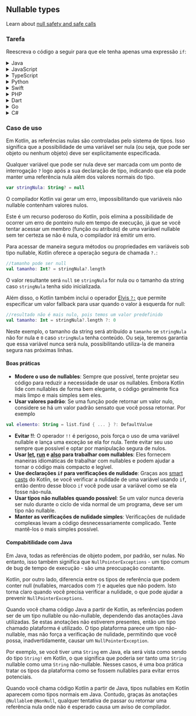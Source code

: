 ## Nullable types

Learn about
[null safety and safe calls](https://kotlinlang.org/docs/null-safety.html)

### Tarefa

Reescreva o código a seguir para que ele tenha apenas uma expressão `if`:
<details>
  <summary>Java</summary>

```java
public void sendMessageToClient(
    @Nullable Client client,
    @Nullable String message,
    @NotNull Mailer mailer
){
    if(client==null||message==null)return;
    
    PersonalInfo personalInfo=client.getPersonalInfo();
    if(personalInfo==null)return;
    
    String email=personalInfo.getEmail();
    if(email==null)return;
    
    mailer.sendMessage(email,message);
}
```

</details>
<details>
  <summary>JavaScript</summary>

```javascript
function sendMessageToClient(client, message, mailer) {
    if (client === null || message === null) return;

    const personalInfo = client.getPersonalInfo();
    if (personalInfo === null) return;

    const email = personalInfo.getEmail();
    if (email === null) return;

    mailer.sendMessage(email, message);
}
```

</details>

<details>
  <summary>TypeScript</summary>

```typescript
interface Client {
    getPersonalInfo: () => PersonalInfo | null;
}

interface PersonalInfo {
    getEmail: () => string | null;
}

interface Mailer {
    sendMessage: (email: string, message: string) => void;
}

function sendMessageToClient(client: Client | null, message: string | null, mailer: Mailer): void {
    if (client === null || message === null) return;

    const personalInfo: PersonalInfo | null = client.getPersonalInfo();
    if (personalInfo === null) return;

    const email: string | null = personalInfo.getEmail();
    if (email === null) return;

    mailer.sendMessage(email, message);
}
```

</details>

<details>
  <summary>Python</summary>

```python
def send_message_to_client(client, message, mailer):
    if client is None or message is None:
        return

    personal_info = client.get_personal_info()
    if personal_info is None:
        return

    email = personal_info.get_email()
    if email is None:
        return

    mailer.send_message(email, message)
```

</details>

<details>
  <summary>Swift</summary>

```swift
func sendMessageToClient(client: Client?, message: String?, mailer: Mailer) {
    guard let client = client, let message = message else { return }

    guard let personalInfo = client.getPersonalInfo() else { return }

    guard let email = personalInfo.getEmail() else { return }

    mailer.sendMessage(email: email, message: message)
}
```

</details>

<details>
  <summary>PHP</summary>

```injectablephp
<?php

function sendMessageToClient($client, $message, $mailer) {
    if($client === null || $message === null) {
        return;
    }

    $personalInfo = $client->getPersonalInfo();
    if($personalInfo === null) {
        return;
    }

    $email = $personalInfo->getEmail();
    if($email === null) {
        return;
    }

    $mailer->sendMessage($email, $message);
}
?>
```

</details>

<details>
  <summary>Dart</summary>

```dart
void sendMessageToClient(Client client, String message, Mailer mailer) {
  if (client == null || message == null) return;

  PersonalInfo personalInfo = client.getPersonalInfo();
  if (personalInfo == null) return;

  String email = personalInfo.getEmail();
  if (email == null) return;

  mailer.sendMessage(email, message);
}
```

</details>

<details>
  <summary>Go</summary>

```go
func sendMessageToClient(client *Client, message string, mailer *Mailer) {
    if client == nil || message == "" {
        return
    }
    
    personalInfo := client.getPersonalInfo()
    if personalInfo == nil {
        return
    }
    
    email := personalInfo.getEmail()
    if email == "" {
        return
    }
    
    mailer.sendMessage(email, message)
}

type Client struct {
    personalInfo *PersonalInfo
}

func (c *Client) getPersonalInfo() *PersonalInfo {
    return c.personalInfo
}

type PersonalInfo struct {
    email string
}

func (pi *PersonalInfo) getEmail() string {
    return pi.email
}

type Mailer struct{}

func (m *Mailer) sendMessage(email string, message string) {
	// lógica de envio de mensagem
}
```
</details>

<details>
  <summary>C#</summary>

```csharp
public void SendMessageToClient(
    Client client,
    string message,
    Mailer mailer
){
    if(client==null || message==null) return;
    
    PersonalInfo personalInfo=client.GetPersonalInfo();
    if(personalInfo==null) return;
    
    string email=personalInfo.Email; 
    if(email==null) return;
    
    mailer.SendMessage(email, message);
}
```
</details>

### Caso de uso

Em Kotlin, as referências nulas são controladas pelo sistema de tipos. Isso significa que a possibilidade de uma variável ser nula (ou seja,
que pode ser objeto ou nenhum objeto) deve ser explicitamente especificada.

Qualquer variável que pode ser nula deve ser marcada com um ponto de interrogação `?` logo após a sua declaração de tipo, indicando que ela
pode manter uma referência nula além dos valores normais do tipo.

```kotlin
var stringNula: String? = null
```

O compilador Kotlin vai gerar um erro, impossibilitando que variáveis não nullable contenham valores nulos.

Este é um recurso poderoso do Kotlin, pois elimina a possibilidade de ocorrer um erro de ponteiro nulo em tempo de execução, já que se você
tentar acessar um membro (função ou atributo) de uma variável nullable sem ter certeza se não é nula, o compilador irá emitir um erro.

Para acessar de maneira segura métodos ou propriedades em variáveis sob tipo nullable, Kotlin oferece a operação segura de chamada `?.`:

```kotlin
//tamanho pode ser null
val tamanho: Int? = stringNula?.length 
```

O valor resultante será `null` se `stringNula` for nula ou o tamanho da string caso `stringNula` tenha sido inicializada.

Além disso, o Kotlin também inclui o operador [Elvis `?:`](https://kotlinlang.org/docs/null-safety.html#elvis-operator) que permite
especificar um valor fallback para usar quando o valor à esquerda for null:

```kotlin
//resultado não é mais nulo, pois temos um valor predefinido
val tamanho: Int = stringNula?.length ?: 0 
```

Neste exemplo, o tamanho da string será atribuído a `tamanho` se `stringNula` não for nula e `0` caso `stringNula` tenha conteúdo. Ou seja,
teremos garantia que essa variável nunca será nula, possibilitando utiliza-la de maneira segura nas próximas linhas.

#### Boas práticas

- **Modere o uso de nullables**: Sempre que possível, tente projetar seu código para reduzir a necessidade de usar os nullables. Embora
  Kotlin lide com nullables de forma bem elegante, o código geralmente fica mais limpo e mais simples sem eles.
- **Usar valores padrão**: Se uma função pode retornar um valor nulo, considere se há um valor padrão sensato que você possa retornar. Por
  exemplo

 ```kotlin
val elemento: String = list.find { ... } ?: DefaultValue
```

- **Evitar !!**: O operador `!!` é perigoso, pois força o uso de uma variável nullable e lança uma exceção se ela for nula. Tente evitar seu
  uso sempre que possível e optar por manipulação segura de nulos.
- **Usar [let](https://kotlinlang.org/docs/scope-functions.html#let), [run](https://kotlinlang.org/docs/scope-functions.html#run)
  e [also](https://kotlinlang.org/docs/scope-functions.html#also) para trabalhar com nullables**: Eles fornecem maneiras idiomáticas de
  trabalhar com nullables e podem ajudar a tornar o código mais compacto e legível.
- **Use declarações `if` para verificações de nulidade**: Graças aos [smart casts](https://kotlinlang.org/docs/typecasts.html#smart-casts)
  do Kotlin, se você verificar a nulidade de uma variável usando `if`, então dentro desse bloco `if` você pode usar a variável como se ela
  fosse não-nula.
- **Usar tipos não nullables quando possível**: Se um valor nunca deveria ser nulo durante o ciclo de vida normal de um programa, deve ser
  um tipo não nullable.
- **Manter as verificações de nulidade simples**: Verificações de nulidade complexas levam a código desnecessariamente complicado. Tente
  mantê-los o mais simples possível.

#### Compabitilidade com Java
Em Java, todas as referências de objeto podem, por padrão, ser nulas. No entanto, isso também significa que `NullPointerExceptions` - um tipo comum de bug de tempo de execução - são uma preocupação constante.

Kotlin, por outro lado, diferencia entre os tipos de referência que podem conter null (nullables, marcados com `?`) e aqueles que não podem. Isto torna claro quando você precisa verificar a nulidade, o que pode ajudar a prevenir `NullPointerExceptions`.

Quando você chama código Java a partir de Kotlin, as referências podem ser de um tipo nullable ou não-nullable, dependendo das anotações Java utilizadas. Se estas anotações não estiverem presentes, então um tipo chamado plataforma é utilizado. O tipo plataforma parece um tipo não-nullable, mas não força a verificação de nulidade, permitindo que você possa, inadvertidamente, causar um `NullPointerException`.

Por exemplo, se você tiver uma `String` em Java, ela será vista como sendo do tipo `String!` em Kotlin, o que significa que poderia ser tanto uma `String` nullable como uma `String` não-nullable. Nesses casos, é uma boa prática tratar os tipos da plataforma como se fossem nullables para evitar erros potenciais.

Quando você chama código Kotlin a partir de Java, tipos nullables em Kotlin aparecem como tipos normais em Java. Contudo, graças às anotações `@Nullable`e `@NonNull`, qualquer tentativa de passar ou retornar uma referência nula onde não é esperado causa um aviso de compilador.
